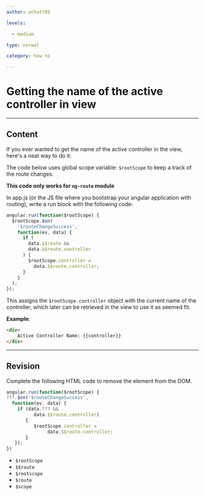 ```yaml
---
author: achatt89

levels:

  - medium

type: normal

category: how to

---
```


# Getting the name of the active controller in view

---

## Content

If you ever wanted to get the name of the active controller in the view, here's a neat way to do it:

The code below uses global scope variable: `$rootScope` to keep a track of the route changes.

**This code only works for `ng-route` module**

In app.js (or the JS file where you bootstrap your angular application with routing), write a run block with the following code:

```js
angular.run(function($rootScope) {
  $rootScope.$on(
    '$routeChangeSuccess',
    function(ev, data) {
      if (
        data.$$route &&
        data.$$route.controller
      ) {
        $rootScope.controller =
          data.$$route.controller;
      }
    }
  );
});
```

This assigns the `$rootScope.controller` object with the current name of the controller, which later can be retrieved in the view to use it as seemed fit.

**Example**:

```html
<div>
    Active Controller Name: {{controller}}
</div>
```

---

## Revision

Complete the following HTML code to remove
the element from the DOM.

```js
angular.run(function($rootScope) {
???.$on('$routeChangeSuccess',
  function(ev, data) {
    if (data.??? &&
          data.$$route.controller)
       {
          $rootScope.controller =
               data.$$route.controller;
       }
   });
})
```

- `$rootScope`
- `$$route`
- `$rootscope`
- `$route`
- `$scope`
